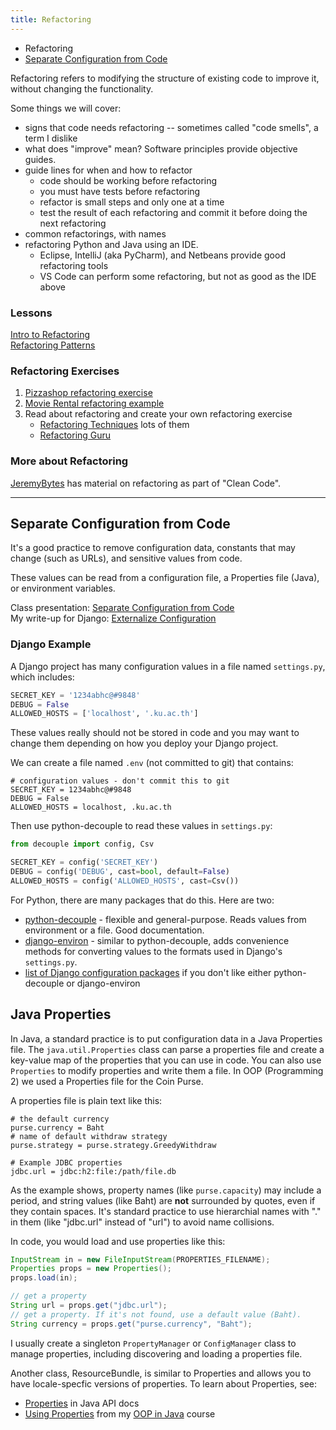 ```yaml
---
title: Refactoring
---
```


* Refactoring
* [Separate Configuration from Code](#separate-configuration-from-code)

Refactoring refers to modifying the structure of existing code to improve it,
without changing the functionality.

Some things we will cover:
* signs that code needs refactoring -- sometimes called "code smells", a term I dislike
* what does "improve" mean?  Software principles provide objective guides.
* guide lines for when and how to refactor
  - code should be working before refactoring
  - you must have tests before refactoring
  - refactor is small steps and only one at a time 
  - test the result of each refactoring and commit it before doing the next refactoring
* common refactorings, with names
* refactoring Python and Java using an IDE. 
  - Eclipse, IntelliJ (aka PyCharm), and Netbeans provide good refactoring tools 
  - VS Code can perform some refactoring, but not as good as the IDE above

### Lessons

[Intro to Refactoring](Refactoring.pdf)    
[Refactoring Patterns](Refactoring-Patterns.pdf)      

### Refactoring Exercises

1. [Pizzashop refactoring exercise](https://github.com/ISP19/pizzashop)     
2. [Movie Rental refactoring example](https://github.com/jbrucker/movierental)    
3. Read about refactoring and create your own refactoring exercise 
   - [Refactoring Techniques](https://refactoring.guru/refactoring/techniques) lots of them
   - [Refactoring Guru](https://refactoring.guru/refactoring)

### More about Refactoring

[JeremyBytes](http://www.jeremybytes.com/Demos.aspx) has material on refactoring as part of "Clean Code".

---

## Separate Configuration from Code

It's a good practice to remove configuration data, constants that may change (such as URLs), and sensitive values from code.

These values can be read from a configuration file, a Properties file (Java), or environment variables.

Class presentation: [Separate Configuration from Code](Separate-config-from-code.pdf)  
My write-up for Django: [Externalize Configuration](../django/external-configuration)

### Django Example

A Django project has many configuration values in a file named `settings.py`,
which includes:
```python
SECRET_KEY = '1234abhc@#9848'
DEBUG = False
ALLOWED_HOSTS = ['localhost', '.ku.ac.th']
```

These values really should not be stored in code and you may want to change
them depending on how you deploy your Django project.

We can create a file named `.env` (not committed to git) that contains:
```shell
# configuration values - don't commit this to git
SECRET_KEY = 1234abhc@#9848
DEBUG = False
ALLOWED_HOSTS = localhost, .ku.ac.th
```

Then use python-decouple to read these values in `settings.py`:
```python
from decouple import config, Csv

SECRET_KEY = config('SECRET_KEY')
DEBUG = config('DEBUG', cast=bool, default=False)
ALLOWED_HOSTS = config('ALLOWED_HOSTS', cast=Csv())
```

For Python, there are many packages that do this. Here are two:

* [python-decouple][python-decouple] - flexible and general-purpose. Reads values from environment or a file. Good documentation.
* [django-environ][django-environ] - similar to python-decouple, adds convenience methods for converting values to the formats used in Django's `settings.py`.
* [list of Django configuration packages][django-configuration] if you don't like either python-decouple or django-environ

## Java Properties

In Java, a standard practice is to put configuration data in a Java Properties
file. The `java.util.Properties` class can parse a properties file
and create a key-value map of the properties that you can use in code.
You can also use `Properties` to modify properties and write them a file.
In OOP (Programming 2) we used a Properties file for the Coin Purse.

A properties file is plain text like this:
```shell
# the default currency
purse.currency = Baht
# name of default withdraw strategy
purse.strategy = purse.strategy.GreedyWithdraw

# Example JDBC properties
jdbc.url = jdbc:h2:file:/path/file.db
```

As the example shows, property names (like `purse.capacity`) may include a period, and string values (like Baht) are **not** surrounded by quotes, even if they contain spaces.
It's standard practice to use hierarchial names with "." in them (like "jdbc.url" instead of "url") to avoid name collisions.

In code, you would load and use properties like this:
```java
InputStream in = new FileInputStream(PROPERTIES_FILENAME);
Properties props = new Properties();
props.load(in);

// get a property
String url = props.get("jdbc.url");
// get a property. If it's not found, use a default value (Baht).
String currency = props.get("purse.currency", "Baht");
```
I usually create a singleton `PropertyManager` or `ConfigManager` class to manage properties,
including discovering and loading a properties file.

Another class, ResourceBundle, is similar to Properties and allows you to have locale-specfic versions of properties. 
To learn about Properties, see:

* [Properties][properties-api] in Java API docs
* [Using Properties][using-properties] from my [OOP in Java][OOP] course

[properties-api]: https://docs.oracle.com/en/java/javase/11/docs/api/java.base/java/util/Properties.html
[using-properties]: https://skeoop.github.io/properties/Using-Properties
[OOP]: https://skeoop.github.io/

[python-decouple]: https://pypi.org/project/python-decouple/
[django-environ]: https://django-environ.readthedocs.io/en/latest/
[django-configuration]: https://djangopackages.org/grids/g/configuration/
